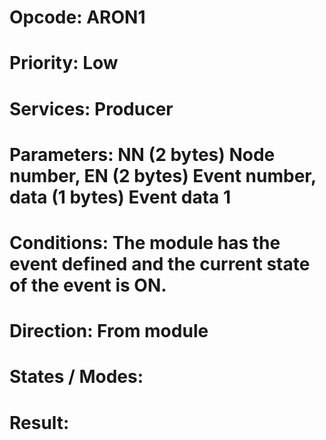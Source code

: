 # Opcode: ARON1
# Priority: Low
# Services: Producer
# Parameters: NN (2 bytes) Node number, EN (2 bytes) Event number, data (1 bytes) Event data 1
# Conditions: The module has the event defined and the current state of the event is ON.
# Direction: From module
# States / Modes: 
# Result: 